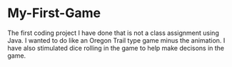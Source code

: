 # My-First-Game
The first coding project I have done that is not a class assignment using Java. I wanted to do like an 
Oregon Trail type game minus the animation. I have also stimulated dice rolling in the game to help
make decisons in the game.
